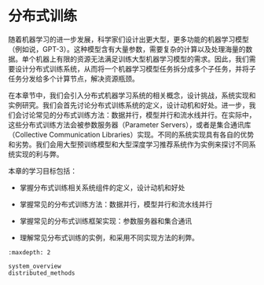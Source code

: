 # 分布式训练

随着机器学习的进一步发展，科学家们设计出更大型，更多功能的机器学习模型（例如说，GPT-3）。这种模型含有大量参数，需要复杂的计算以及处理海量的数据。单个机器上有限的资源无法满足训练大型机器学习模型的需求。因此，我们需要设计分布式训练系统，从而将一个机器学习模型任务拆分成多个子任务，并将子任务分发给多个计算节点，解决资源瓶颈。

在本章节中，我们会引入分布式机器学习系统的相关概念，设计挑战，系统实现和实例研究。我们会首先讨论分布式训练系统的定义，设计动机和好处。进一步，我们会讨论常见的分布式训练方法：数据并行，模型并行和流水线并行。在实际中，这些分布式训练方法会被参数服务器（Parameter
Servers），或者是集合通讯库（Collective Communication
Libraries）实现。不同的系统实现具有各自的优势和劣势。我们会用大型预训练模型和大型深度学习推荐系统作为实例来探讨不同系统实现的利与弊。

本章的学习目标包括：

-   掌握分布式训练相关系统组件的定义，设计动机和好处

-   掌握常见的分布式训练方法：数据并行，模型并行和流水线并行

-   掌握常见的分布式训练框架实现：参数服务器和集合通讯

-   理解常见分布式训练的实例，和采用不同实现方法的利弊。


```toc
:maxdepth: 2

system_overview
distributed_methods
```